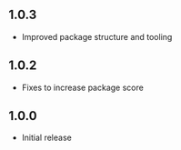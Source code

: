 ## 1.0.3

- Improved package structure and tooling

## 1.0.2

- Fixes to increase package score

## 1.0.0

- Initial release
